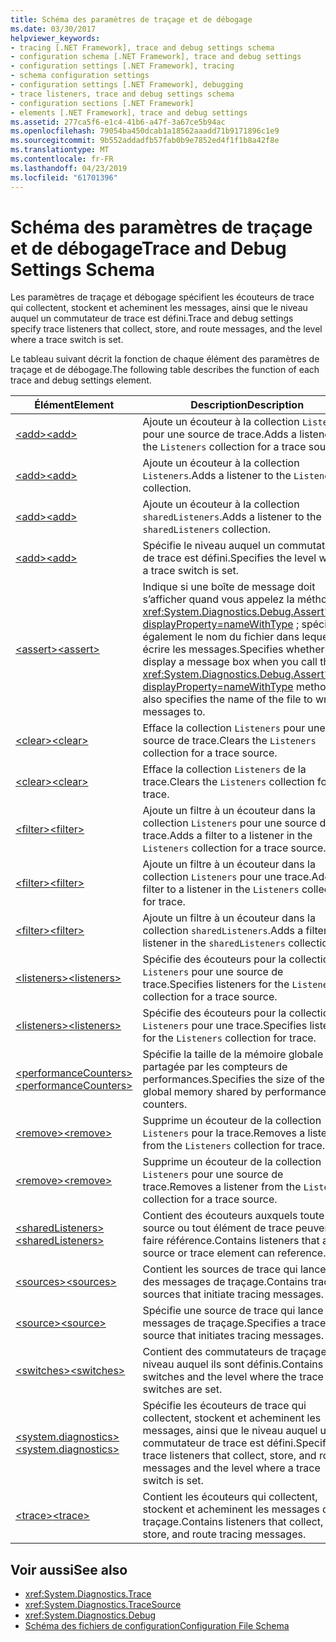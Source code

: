 ```yaml
---
title: Schéma des paramètres de traçage et de débogage
ms.date: 03/30/2017
helpviewer_keywords:
- tracing [.NET Framework], trace and debug settings schema
- configuration schema [.NET Framework], trace and debug settings
- configuration settings [.NET Framework], tracing
- schema configuration settings
- configuration settings [.NET Framework], debugging
- trace listeners, trace and debug settings schema
- configuration sections [.NET Framework]
- elements [.NET Framework], trace and debug settings
ms.assetid: 277ca5f6-e1c4-41b6-a47f-3a67ce5b94ac
ms.openlocfilehash: 79054ba450dcab1a18562aaadd71b9171896c1e9
ms.sourcegitcommit: 9b552addadfb57fab0b9e7852ed4f1f1b8a42f8e
ms.translationtype: MT
ms.contentlocale: fr-FR
ms.lasthandoff: 04/23/2019
ms.locfileid: "61701396"
---
```

# <a name="trace-and-debug-settings-schema"></a><span data-ttu-id="cf912-102">Schéma des paramètres de traçage et de débogage</span><span class="sxs-lookup"><span data-stu-id="cf912-102">Trace and Debug Settings Schema</span></span>
<span data-ttu-id="cf912-103">Les paramètres de traçage et débogage spécifient les écouteurs de trace qui collectent, stockent et acheminent les messages, ainsi que le niveau auquel un commutateur de trace est défini.</span><span class="sxs-lookup"><span data-stu-id="cf912-103">Trace and debug settings specify trace listeners that collect, store, and route messages, and the level where a trace switch is set.</span></span>  
  
 <span data-ttu-id="cf912-104">Le tableau suivant décrit la fonction de chaque élément des paramètres de traçage et de débogage.</span><span class="sxs-lookup"><span data-stu-id="cf912-104">The following table describes the function of each trace and debug settings element.</span></span>  
  
|<span data-ttu-id="cf912-105">Élément</span><span class="sxs-lookup"><span data-stu-id="cf912-105">Element</span></span>|<span data-ttu-id="cf912-106">Description</span><span class="sxs-lookup"><span data-stu-id="cf912-106">Description</span></span>|  
|-------------|-----------------|  
|[<span data-ttu-id="cf912-107">\<add></span><span class="sxs-lookup"><span data-stu-id="cf912-107">\<add></span></span>](../../../../../docs/framework/configure-apps/file-schema/trace-debug/add-element-for-listeners-for-source.md)|<span data-ttu-id="cf912-108">Ajoute un écouteur à la collection `Listeners` pour une source de trace.</span><span class="sxs-lookup"><span data-stu-id="cf912-108">Adds a listener to the `Listeners` collection for a trace source.</span></span>|  
|[<span data-ttu-id="cf912-109">\<add></span><span class="sxs-lookup"><span data-stu-id="cf912-109">\<add></span></span>](../../../../../docs/framework/configure-apps/file-schema/trace-debug/add-element-for-listeners-for-trace.md)|<span data-ttu-id="cf912-110">Ajoute un écouteur à la collection `Listeners`.</span><span class="sxs-lookup"><span data-stu-id="cf912-110">Adds a listener to the `Listeners` collection.</span></span>|  
|[<span data-ttu-id="cf912-111">\<add></span><span class="sxs-lookup"><span data-stu-id="cf912-111">\<add></span></span>](../../../../../docs/framework/configure-apps/file-schema/trace-debug/add-element-for-sharedlisteners.md)|<span data-ttu-id="cf912-112">Ajoute un écouteur à la collection `sharedListeners`.</span><span class="sxs-lookup"><span data-stu-id="cf912-112">Adds a listener to the `sharedListeners` collection.</span></span>|  
|[<span data-ttu-id="cf912-113">\<add></span><span class="sxs-lookup"><span data-stu-id="cf912-113">\<add></span></span>](../../../../../docs/framework/configure-apps/file-schema/trace-debug/add-element-for-switches.md)|<span data-ttu-id="cf912-114">Spécifie le niveau auquel un commutateur de trace est défini.</span><span class="sxs-lookup"><span data-stu-id="cf912-114">Specifies the level where a trace switch is set.</span></span>|  
|[<span data-ttu-id="cf912-115">\<assert></span><span class="sxs-lookup"><span data-stu-id="cf912-115">\<assert></span></span>](../../../../../docs/framework/configure-apps/file-schema/trace-debug/assert-element.md)|<span data-ttu-id="cf912-116">Indique si une boîte de message doit s’afficher quand vous appelez la méthode <xref:System.Diagnostics.Debug.Assert%2A?displayProperty=nameWithType> ; spécifie également le nom du fichier dans lequel écrire les messages.</span><span class="sxs-lookup"><span data-stu-id="cf912-116">Specifies whether to display a message box when you call the <xref:System.Diagnostics.Debug.Assert%2A?displayProperty=nameWithType> method; also specifies the name of the file to write messages to.</span></span>|  
|[<span data-ttu-id="cf912-117">\<clear></span><span class="sxs-lookup"><span data-stu-id="cf912-117">\<clear></span></span>](../../../../../docs/framework/configure-apps/file-schema/trace-debug/clear-element-for-listeners-for-source.md)|<span data-ttu-id="cf912-118">Efface la collection `Listeners` pour une source de trace.</span><span class="sxs-lookup"><span data-stu-id="cf912-118">Clears the `Listeners` collection for a trace source.</span></span>|  
|[<span data-ttu-id="cf912-119">\<clear></span><span class="sxs-lookup"><span data-stu-id="cf912-119">\<clear></span></span>](../../../../../docs/framework/configure-apps/file-schema/trace-debug/clear-element-for-listeners-for-trace.md)|<span data-ttu-id="cf912-120">Efface la collection `Listeners` de la trace.</span><span class="sxs-lookup"><span data-stu-id="cf912-120">Clears the `Listeners` collection for trace.</span></span>|  
|[<span data-ttu-id="cf912-121">\<filter></span><span class="sxs-lookup"><span data-stu-id="cf912-121">\<filter></span></span>](../../../../../docs/framework/configure-apps/file-schema/trace-debug/filter-element-for-add-for-listeners-for-source.md)|<span data-ttu-id="cf912-122">Ajoute un filtre à un écouteur dans la collection `Listeners` pour une source de trace.</span><span class="sxs-lookup"><span data-stu-id="cf912-122">Adds a filter to a listener in the `Listeners` collection for a trace source.</span></span>|  
|[<span data-ttu-id="cf912-123">\<filter></span><span class="sxs-lookup"><span data-stu-id="cf912-123">\<filter></span></span>](../../../../../docs/framework/configure-apps/file-schema/trace-debug/filter-element-for-add-for-listeners-for-trace.md)|<span data-ttu-id="cf912-124">Ajoute un filtre à un écouteur dans la collection `Listeners` pour une trace.</span><span class="sxs-lookup"><span data-stu-id="cf912-124">Adds a filter to a listener in the `Listeners` collection for trace.</span></span>|  
|[<span data-ttu-id="cf912-125">\<filter></span><span class="sxs-lookup"><span data-stu-id="cf912-125">\<filter></span></span>](../../../../../docs/framework/configure-apps/file-schema/trace-debug/filter-element-for-add-for-sharedlisteners.md)|<span data-ttu-id="cf912-126">Ajoute un filtre à un écouteur dans la collection `sharedListeners`.</span><span class="sxs-lookup"><span data-stu-id="cf912-126">Adds a filter to a listener in the `sharedListeners` collection.</span></span>|  
|[<span data-ttu-id="cf912-127">\<listeners></span><span class="sxs-lookup"><span data-stu-id="cf912-127">\<listeners></span></span>](../../../../../docs/framework/configure-apps/file-schema/trace-debug/listeners-element-for-source.md)|<span data-ttu-id="cf912-128">Spécifie des écouteurs pour la collection `Listeners` pour une source de trace.</span><span class="sxs-lookup"><span data-stu-id="cf912-128">Specifies listeners for the `Listeners` collection for a trace source.</span></span>|  
|[<span data-ttu-id="cf912-129">\<listeners></span><span class="sxs-lookup"><span data-stu-id="cf912-129">\<listeners></span></span>](../../../../../docs/framework/configure-apps/file-schema/trace-debug/listeners-element-for-trace.md)|<span data-ttu-id="cf912-130">Spécifie des écouteurs pour la collection `Listeners` pour une trace.</span><span class="sxs-lookup"><span data-stu-id="cf912-130">Specifies listeners for the `Listeners` collection for trace.</span></span>|  
|[<span data-ttu-id="cf912-131">\<performanceCounters></span><span class="sxs-lookup"><span data-stu-id="cf912-131">\<performanceCounters></span></span>](../../../../../docs/framework/configure-apps/file-schema/trace-debug/performancecounters-element.md)|<span data-ttu-id="cf912-132">Spécifie la taille de la mémoire globale partagée par les compteurs de performances.</span><span class="sxs-lookup"><span data-stu-id="cf912-132">Specifies the size of the global memory shared by performance counters.</span></span>|  
|[<span data-ttu-id="cf912-133">\<remove></span><span class="sxs-lookup"><span data-stu-id="cf912-133">\<remove></span></span>](../../../../../docs/framework/configure-apps/file-schema/trace-debug/remove-element-for-listeners-for-trace.md)|<span data-ttu-id="cf912-134">Supprime un écouteur de la collection `Listeners` pour la trace.</span><span class="sxs-lookup"><span data-stu-id="cf912-134">Removes a listener from the `Listeners` collection for trace.</span></span>|  
|[<span data-ttu-id="cf912-135">\<remove></span><span class="sxs-lookup"><span data-stu-id="cf912-135">\<remove></span></span>](../../../../../docs/framework/configure-apps/file-schema/trace-debug/remove-element-for-listeners-for-source.md)|<span data-ttu-id="cf912-136">Supprime un écouteur de la collection `Listeners` pour une source de trace.</span><span class="sxs-lookup"><span data-stu-id="cf912-136">Removes a listener from the `Listeners` collection for a trace source.</span></span>|  
|[<span data-ttu-id="cf912-137">\<sharedListeners></span><span class="sxs-lookup"><span data-stu-id="cf912-137">\<sharedListeners></span></span>](../../../../../docs/framework/configure-apps/file-schema/trace-debug/sharedlisteners-element.md)|<span data-ttu-id="cf912-138">Contient des écouteurs auxquels toute source ou tout élément de trace peuvent faire référence.</span><span class="sxs-lookup"><span data-stu-id="cf912-138">Contains listeners that any source or trace element can reference.</span></span>|  
|[<span data-ttu-id="cf912-139">\<sources></span><span class="sxs-lookup"><span data-stu-id="cf912-139">\<sources></span></span>](../../../../../docs/framework/configure-apps/file-schema/trace-debug/sources-element.md)|<span data-ttu-id="cf912-140">Contient les sources de trace qui lancent des messages de traçage.</span><span class="sxs-lookup"><span data-stu-id="cf912-140">Contains trace sources that initiate tracing messages.</span></span>|  
|[<span data-ttu-id="cf912-141">\<source></span><span class="sxs-lookup"><span data-stu-id="cf912-141">\<source></span></span>](../../../../../docs/framework/configure-apps/file-schema/trace-debug/source-element.md)|<span data-ttu-id="cf912-142">Spécifie une source de trace qui lance des messages de traçage.</span><span class="sxs-lookup"><span data-stu-id="cf912-142">Specifies a trace source that initiates tracing messages.</span></span>|  
|[<span data-ttu-id="cf912-143">\<switches></span><span class="sxs-lookup"><span data-stu-id="cf912-143">\<switches></span></span>](../../../../../docs/framework/configure-apps/file-schema/trace-debug/switches-element.md)|<span data-ttu-id="cf912-144">Contient des commutateurs de traçage et le niveau auquel ils sont définis.</span><span class="sxs-lookup"><span data-stu-id="cf912-144">Contains trace switches and the level where the trace switches are set.</span></span>|  
|[<span data-ttu-id="cf912-145">\<system.diagnostics></span><span class="sxs-lookup"><span data-stu-id="cf912-145">\<system.diagnostics></span></span>](../../../../../docs/framework/configure-apps/file-schema/trace-debug/system-diagnostics-element.md)|<span data-ttu-id="cf912-146">Spécifie les écouteurs de trace qui collectent, stockent et acheminent les messages, ainsi que le niveau auquel un commutateur de trace est défini.</span><span class="sxs-lookup"><span data-stu-id="cf912-146">Specifies trace listeners that collect, store, and route messages and the level where a trace switch is set.</span></span>|  
|[<span data-ttu-id="cf912-147">\<trace></span><span class="sxs-lookup"><span data-stu-id="cf912-147">\<trace></span></span>](../../../../../docs/framework/configure-apps/file-schema/trace-debug/trace-element.md)|<span data-ttu-id="cf912-148">Contient les écouteurs qui collectent, stockent et acheminent les messages de traçage.</span><span class="sxs-lookup"><span data-stu-id="cf912-148">Contains listeners that collect, store, and route tracing messages.</span></span>|  
  
## <a name="see-also"></a><span data-ttu-id="cf912-149">Voir aussi</span><span class="sxs-lookup"><span data-stu-id="cf912-149">See also</span></span>

- <xref:System.Diagnostics.Trace>
- <xref:System.Diagnostics.TraceSource>
- <xref:System.Diagnostics.Debug>
- [<span data-ttu-id="cf912-150">Schéma des fichiers de configuration</span><span class="sxs-lookup"><span data-stu-id="cf912-150">Configuration File Schema</span></span>](../../../../../docs/framework/configure-apps/file-schema/index.md)
